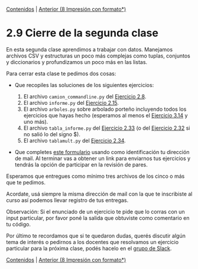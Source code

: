 [Contenidos](../Contenidos.md) \| [Anterior (8 Impresión con formato*)](08_Formato.md)

# 2.9 Cierre de la segunda clase

En esta segunda clase aprendimos a trabajar con datos. Manejamos archivos CSV y estructuras un poco más complejas como tuplas, conjuntos y diccionarios y profundizamos un poco más en las listas.

Para cerrar esta clase te pedimos dos cosas:
* Que recopiles las soluciones de los siguientes ejercicios:
    1. El archivo `camion_commandline.py` del [Ejercicio 2.8](../02_Datos/02_Funciones.md#ejercicio-28-ejecución-desde-la-línea-de-comandos-con-parámetros).
    2. El archivo `informe.py` del [Ejercicio 2.15](../02_Datos/04_Contenedores.md#ejercicio-215-balances).
    3. El archivo `arboles.py` sobre arbolado porteño incluyendo todos los ejercicios que hayas hecho (esperamos al menos el [Ejercicio 3.14](../03_Mas_Python/06_Arboles2.md#ejercicio-314-lectura-de-los-árboles-de-un-parque) y uno más).
    4. El archivo `tabla_informe.py` del [Ejercicio 2.33](../02_Datos/08_Formato.md#ejercicio-233-un-desafío-de-formato) (o del [Ejercicio 2.32](../02_Datos/08_Formato.md#ejercicio-232-agregar-encabezados) si no salió lo del signo $).
    5. El archivo `tablamult.py` del [Ejercicio 2.34](../02_Datos/08_Formato.md#ejercicio-234-tablas-de-multiplicar).
    

* Que completes [este formulario](https://docs.google.com/forms/d/1t_rhPa-VFILPWzXLBttyfN-a4fZSiAwa_k8pU0FVEF4) usando como identificación tu dirección de mail.  Al terminar vas a obtener un link para enviarnos tus ejercicios y tendrás la opción de participar en la revisión de pares.
 
Esperamos que entregues como mínimo tres archivos de los cinco o más que te pedimos. 

Acordate, usá siempre la misma dirección de mail con la que te inscribiste al curso así podemos llevar registro de tus entregas. 

Observación: Si el enunciado de un ejercicio te pide que lo corras con un input particular, por favor poné la salida que obtuviste como comentario en tu código. 

Por último te recordamos que si te quedaron dudas, querés discutir algún tema de interés o pedirnos a los docentes que resolvamos un ejercicio particular para la próxima clase, podés hacelo en el [grupo de Slack](../Slack.md).



[Contenidos](../Contenidos.md) \| [Anterior (8 Impresión con formato*)](08_Formato.md)

